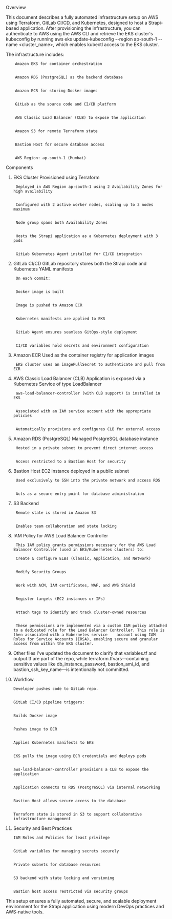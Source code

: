 Overview

This document describes a fully automated infrastructure setup on AWS using Terraform, GitLab CI/CD, and Kubernetes, designed to host a Strapi-based application. After provisioning the infrastructure, you can authenticate to AWS using the AWS CLI and retrieve the EKS cluster's kubeconfig by running aws eks update-kubeconfig --region ap-south-1 --name <cluster_name>, which enables kubectl access to the EKS cluster.

 The infrastructure includes:

        Amazon EKS for container orchestration


        Amazon RDS (PostgreSQL) as the backend database


        Amazon ECR for storing Docker images


        GitLab as the source code and CI/CD platform


        AWS Classic Load Balancer (CLB) to expose the application


        Amazon S3 for remote Terraform state


        Bastion Host for secure database access


        AWS Region: ap-south-1 (Mumbai)



Components
1. EKS Cluster
        Provisioned using Terraform


        Deployed in AWS Region ap-south-1 using 2 Availability Zones for high availability


        Configured with 2 active worker nodes, scaling up to 3 nodes maximum


        Node group spans both Availability Zones


        Hosts the Strapi application as a Kubernetes deployment with 3 pods


        GitLab Kubernetes Agent installed for CI/CD integration


2. GitLab CI/CD
        GitLab repository stores both the Strapi code and Kubernetes YAML manifests


        On each commit:


        Docker image is built


        Image is pushed to Amazon ECR


        Kubernetes manifests are applied to EKS


        GitLab Agent ensures seamless GitOps-style deployment


        CI/CD variables hold secrets and environment configuration


3. Amazon ECR
        Used as the container registry for application images


        EKS cluster uses an imagePullSecret to authenticate and pull from ECR


4. AWS Classic Load Balancer (CLB)
        Application is exposed via a Kubernetes Service of type LoadBalancer


        aws-load-balancer-controller (with CLB support) is installed in EKS


        Associated with an IAM service account with the appropriate policies


        Automatically provisions and configures CLB for external access


5. Amazon RDS (PostgreSQL)
        Managed PostgreSQL database instance


        Hosted in a private subnet to prevent direct internet access


        Access restricted to a Bastion Host for security


6. Bastion Host
        EC2 instance deployed in a public subnet


        Used exclusively to SSH into the private network and access RDS


        Acts as a secure entry point for database administration


7. S3 Backend
        
        Remote state is stored in Amazon S3


        Enables team collaboration and state locking


8. IAM Policy for AWS Load Balancer Controller

        This IAM policy grants permissions necessary for the AWS Load Balancer Controller (used in EKS/Kubernetes clusters) to:

        Create & configure ELBs (Classic, Application, and Network)


        Modify Security Groups


        Work with ACM, IAM certificates, WAF, and AWS Shield


        Register targets (EC2 instances or IPs)


        Attach tags to identify and track cluster-owned resources


        These permissions are implemented via a custom IAM policy attached to a dedicated role for the Load Balancer Controller. This role is then associated with a Kubernetes service    account using IAM Roles for Service Accounts (IRSA), enabling secure and granular access from within the EKS cluster.

9. Other files
        I've updated the document to clarify that variables.tf and output.tf are part of the repo, while terraform.tfvars—containing sensitive values like db_instance_password, bastion_ami_id, and bastion_ssh_key_name—is intentionally not committed.

10. Workflow 

        Developer pushes code to GitLab repo.


        GitLab CI/CD pipeline triggers:


        Builds Docker image


        Pushes image to ECR


        Applies Kubernetes manifests to EKS


        EKS pulls the image using ECR credentials and deploys pods


        aws-load-balancer-controller provisions a CLB to expose the application


        Application connects to RDS (PostgreSQL) via internal networking


        Bastion Host allows secure access to the database


        Terraform state is stored in S3 to support collaborative infrastructure management



11. Security and Best Practices

        IAM Roles and Policies for least privilege


        GitLab variables for managing secrets securely


        Private subnets for database resources


        S3 backend with state locking and versioning


        Bastion host access restricted via security groups



This setup ensures a fully automated, secure, and scalable deployment environment for the Strapi application using modern DevOps practices and AWS-native tools.

